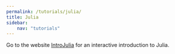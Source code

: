 ```yaml
---
permalink: /tutorials/julia/
title: Julia
sidebar:
    nav: "tutorials"
---
```


Go to the website [IntroJulia](https://gdalle.github.io/IntroJulia/) for an interactive introduction to Julia.
